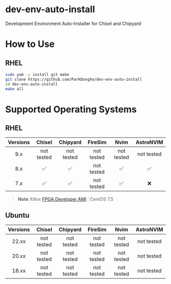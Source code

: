 dev-env-auto-install
===
Development Environment Auto-Installer for Chisel and Chipyard

# How to Use
## RHEL 
```bash
sudo yum -y install git make
git clone https://github.com/ParkDongho/dev-env-auto-install
cd dev-env-auto-install
make all
```



# Supported Operating Systems
## RHEL

| Versions |   Chisel   |  Chipyard  |  FireSim   |    Nvim    | AstroNVIM  |
|:--------:|:----------:|:----------:|:----------:|:----------:|:----------:|
|   9.x    | not tested | not tested | not tested | not tested | not tested |
|   8.x    |     ✅      |     ✅     | not tested |     ✅     |     ✅     |
|   7.x    |     ✅      |     ✅     | not tested |     ✅     |     ❌     |



> **Note**
> Xilinx [FPGA Developer AMI](https://aws.amazon.com/marketplace/pp/prodview-gimv3gqbpe57k) : CentOS 7.5

## Ubuntu
| Versions |   Chisel   |  Chipyard  |  FireSim   |    Nvim    | AstroNVIM  |
|:--------:|:----------:|:----------:|:----------:|:----------:|:----------:|
|  22.xx   | not tested | not tested | not tested | not tested | not tested |
|  20.xx   | not tested | not tested | not tested | not tested | not tested |
|  18.xx   | not tested | not tested | not tested | not tested | not tested |
